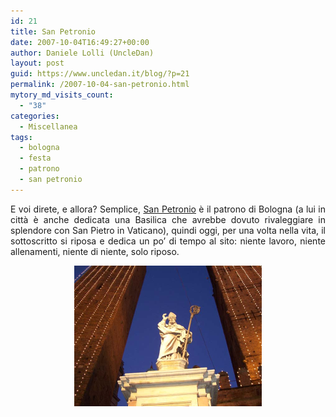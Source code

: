 ```yaml
---
id: 21
title: San Petronio
date: 2007-10-04T16:49:27+00:00
author: Daniele Lolli (UncleDan)
layout: post
guid: https://www.uncledan.it/blog/?p=21
permalink: /2007-10-04-san-petronio.html
mytory_md_visits_count:
  - "38"
categories:
  - Miscellanea
tags:
  - bologna
  - festa
  - patrono
  - san petronio
---
```

<p align="justify">
  E voi direte, e allora? Semplice, <a title="San Petronio" href="http://it.wikipedia.org/wiki/San_Petronio" target="_blank">San Petronio</a> è il patrono di Bologna (a lui in città è anche dedicata una Basilica che avrebbe dovuto rivaleggiare in splendore con San Pietro in Vaticano), quindi oggi, per una volta nella vita, il sottoscritto si riposa e dedica un po&#8217; di tempo al sito: niente lavoro, niente allenamenti, niente di niente, solo riposo.
</p>

<p align="center">
  <img title="San Petronio" src="/wp-content/uploads/2007/10/sanpetronio.png" border="0" alt="San Petronio" />
</p>

<p align="justify">